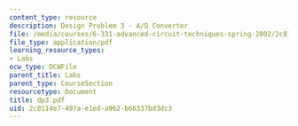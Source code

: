 ```yaml
---
content_type: resource
description: Design Problem 3 - A/D Converter
file: /media/courses/6-331-advanced-circuit-techniques-spring-2002/2c8114e7497ae1eda962b66337bd3dc3_dp3.pdf
file_type: application/pdf
learning_resource_types:
- Labs
ocw_type: OCWFile
parent_title: Labs
parent_type: CourseSection
resourcetype: Document
title: dp3.pdf
uid: 2c8114e7-497a-e1ed-a962-b66337bd3dc3
---
```

